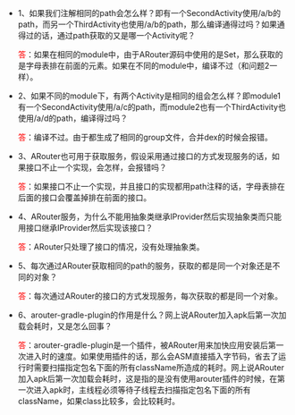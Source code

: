 - 1、如果我们注解相同的path会怎么样？即有一个SecondActivity使用/a/b的path，而另一个ThirdActivity也使用/a/b的path，那么编译通得过吗？如果通得过的话，通过path获取的又是哪一个Activity呢？

  <span style='color:red'>答</span>：如果在相同的module中，由于ARouter源码中使用的是Set，那么获取的是字母表排在前面的元素。如果在不同的module中，编译不过（和问题2一样）。

- 2、如果不同的module下，有两个Activity是相同的组会怎么样？即module1有一个SecondActivity使用/a/c的path，而module2也有一个ThirdActivity也使用/a/d的path，编译得过吗？

  <span style='color:red'>答</span>：编译不过。由于都生成了相同的group文件，合并dex的时候会报错。

- 3、ARouter也可用于获取服务，假设采用通过接口的方式发现服务的话，如果接口不止一个实现，会怎样，会报错吗？

  <span style='color:red'>答</span>：如果接口不止一个实现，并且接口的实现都用path注释的话，字母表排在后面的接口会覆盖掉排在前面的接口。

- 4、ARouter服务，为什么不能用抽象类继承IProvider然后实现抽象类而只能用接口继承IProvider然后实现该接口？

  <span style='color:red'>答</span>：ARouter只处理了接口的情况，没有处理抽象类。

- 5、每次通过ARouter获取相同的path的服务，获取的都是同一个对象还是不同的对象？

  <span style='color:red'>答</span>：每次通过ARouter的接口的方式发现服务，每次获取的都是同一个对象。

- 6、arouter-gradle-plugin的作用是什么？网上说ARouter加入apk后第一次加载会耗时，又是怎么回事？

  <span style='color:red'>答</span>：arouter-gradle-plugin是一个插件，被ARouter用来加快应用安装后第一次进入时的速度。如果使用插件的话，那么会ASM直接插入字节码，省去了运行时需要扫描指定包名下面的所有className所造成的耗时。网上说ARouter加入apk后第一次加载会耗时，这是指的是没有使用arouter插件的时候，在第一次进入apk时，主线程必须等待子线程去扫描指定包名下面的所有className，如果class比较多，会比较耗时。


